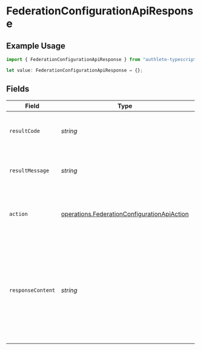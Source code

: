 # FederationConfigurationApiResponse

## Example Usage

```typescript
import { FederationConfigurationApiResponse } from "authlete-typescript-sdk/models/operations";

let value: FederationConfigurationApiResponse = {};
```

## Fields

| Field                                                                                                                                                             | Type                                                                                                                                                              | Required                                                                                                                                                          | Description                                                                                                                                                       |
| ----------------------------------------------------------------------------------------------------------------------------------------------------------------- | ----------------------------------------------------------------------------------------------------------------------------------------------------------------- | ----------------------------------------------------------------------------------------------------------------------------------------------------------------- | ----------------------------------------------------------------------------------------------------------------------------------------------------------------- |
| `resultCode`                                                                                                                                                      | *string*                                                                                                                                                          | :heavy_minus_sign:                                                                                                                                                | The code which represents the result of the API call.                                                                                                             |
| `resultMessage`                                                                                                                                                   | *string*                                                                                                                                                          | :heavy_minus_sign:                                                                                                                                                | A short message which explains the result of the API call.                                                                                                        |
| `action`                                                                                                                                                          | [operations.FederationConfigurationApiAction](../../models/operations/federationconfigurationapiaction.md)                                                        | :heavy_minus_sign:                                                                                                                                                | The next action that the authorization server implementation should take.                                                                                         |
| `responseContent`                                                                                                                                                 | *string*                                                                                                                                                          | :heavy_minus_sign:                                                                                                                                                | The content that the authorization server implementation is to return to the client application.<br/>Its format varies depending on the value of `action` parameter.<br/> |